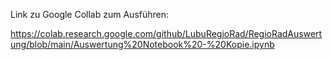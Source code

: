 Link zu Google Collab zum Ausführen:

https://colab.research.google.com/github/LubuRegioRad/RegioRadAuswertung/blob/main/Auswertung%20Notebook%20-%20Kopie.ipynb
